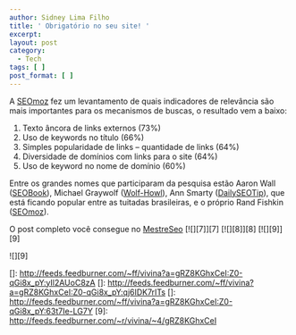 ```yaml
---
author: Sidney Lima Filho
title: ' Obrigatório no seu site! '
excerpt:
layout: post
category:
  - Tech
tags: [ ]
post_format: [ ]
---
```

A [SEOmoz][1] fez um levantamento de quais indicadores de relevância são mais importantes para os mecanismos de buscas, o resultado vem a baixo:

1.  Texto âncora de links externos (73%)
2.  Uso de keywords no título (66%)
3.  Simples popularidade de links – quantidade de links (64%)
4.  Diversidade de domínios com links para o site (64%)
5.  Uso de keyword no nome de domínio (60%)

Entre os grandes nomes que participaram da pesquisa estão Aaron Wall ([SEOBook][2]), Michael Graywolf ([Wolf-Howl][3]), Ann Smarty ([DailySEOTip][4]), que está ficando popular entre as tuitadas brasileiras, e o próprio Rand Fishkin ([SEOmoz][1]).

O post completo você consegue no [MestreSeo][5] [![][7]</img>][7] [![][8]</img>][8] [![][9]</img>][9] 

![][9]

 [1]: http://www.seomoz.org/
 [2]: http://www.seobook.com/
 [3]: http://www.wolf-howl.com/
 [4]: http://dailyseotip.com/
 [5]: http://www.mestreseo.com.br/seo/search-engine-ranking-factors-seomoz
 []: http://feeds.feedburner.com/~ff/vivina?a=gRZ8KGhxCeI:Z0-qGi8x_pY:yIl2AUoC8zA
 []: http://feeds.feedburner.com/~ff/vivina?a=gRZ8KGhxCeI:Z0-qGi8x_pY:qj6IDK7rITs
 []: http://feeds.feedburner.com/~ff/vivina?a=gRZ8KGhxCeI:Z0-qGi8x_pY:63t7Ie-LG7Y
 [9]: http://feeds.feedburner.com/~r/vivina/~4/gRZ8KGhxCeI